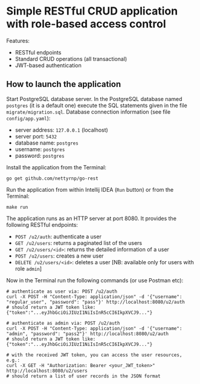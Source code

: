 # Simple RESTful CRUD application with role-based access control

Features:

* RESTful endpoints
* Standard CRUD operations (all transactional)
* JWT-based authentication


## How to launch the application

Start PostgreSQL database server. In the PostgreSQL database named `postgres` (it is a default one) execute the SQL statements given in the file `migrate/migration.sql`.
Database connection information (see file `config/app.yaml`):
* server address: `127.0.0.1` (localhost)
* server port: `5432`
* database name: `postgres`
* username: `postgres`
* password: `postgres`

Install the application from the Terminal:
```shell
go get github.com/nettyrnp/go-rest
```

Run the application from within Intellij IDEA (`Run` button) or from the Terminal:
```shell
make run
```

The application runs as an HTTP server at port 8080. It provides the following RESTful endpoints:

* `POST /u2/auth`: authenticate a user
* `GET /u2/users`: returns a paginated list of the users
* `GET /u2/users/<id>`: returns the detailed information of a user
* `POST /u2/users`: creates a new user
* `DELETE /u2/users/<id>`: deletes a user [NB: available only for users with role `admin`]

Now in the Terminal run the following commands (or use Postman etc):

```shell
# authenticate as user via: POST /u2/auth
curl -X POST -H "Content-Type: application/json" -d '{"username": "regular_user", "password": "pass"}' http://localhost:8080/u2/auth
# should return a JWT token like: {"token":"...eyJhbGciOiJIUzI1NiIsInR5cCI6IkpXVCJ9..."}

# authenticate as admin via: POST /u2/auth
curl -X POST -H "Content-Type: application/json" -d '{"username": "admin", "password": "pass2"}' http://localhost:8080/u2/auth
# should return a JWT token like: {"token":"...eyJhbGciOiJIUzI1NiIsInR5cCI6IkpXVCJ9..."}

# with the received JWT token, you can access the user resources, e.g.:
curl -X GET -H "Authorization: Bearer <your_JWT_token>" http://localhost:8080/u2/users
# should return a list of user records in the JSON format
```
